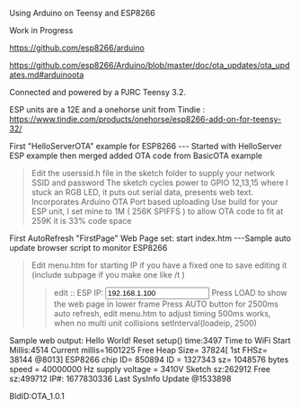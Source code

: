 Using Arduino on Teensy and ESP8266

Work in Progress

https://github.com/esp8266/arduino

https://github.com/esp8266/Arduino/blob/master/doc/ota_updates/ota_updates.md#arduinoota

Connected and powered by a PJRC Teensy 3.2.

ESP units are a 12E and a onehorse unit from Tindie : https://www.tindie.com/products/onehorse/esp8266-add-on-for-teensy-32/


First "HelloServerOTA" example for ESP8266
--- Started with HelloServer ESP example then merged added OTA code from BasicOTA example
> Edit the userssid.h file in the sketch folder to supply your network SSID and password 
> The sketch cycles power to GPIO 12,13,15  where I stuck an RGB LED, it puts out serial data, presents web text.
> Incorporates Arduino OTA Port based uploading
> Use build for your ESP unit, I set mine to 1M ( 256K SPIFFS ) to allow OTA code to fit at 259K it is 33% code space

First AutoRefresh "FirstPage" Web Page set: start index.htm
---Sample auto update browser script to monitor ESP8266
> Edit menu.htm for starting IP if you have a fixed one to save editing it (include subpage if you make one like /t )
  >> edit :: ESP IP: <input type="text" name="espip" value="192.168.1.100">
> Press LOAD to show the web page in lower frame
> Press AUTO button for 2500ms auto refresh, edit menu.htm to adjust timing 500ms works, when no multi unit collisions
  >> setInterval(loadeip, 2500) 

  
  Sample web output:
  Hello World! Reset setup() time:3497  Time to WiFi Start Millis:4514
Current millis=1601225
Free Heap Size= 37824[ 1st FHSz= 38144 @8013]
ESP8266 chip ID= 850894
 ID = 1327343
 sz= 1048576 bytes
 speed = 40000000 Hz
 supply voltage = 3410V
Sketch sz:262912
Free sz:499712
IP#: 1677830336
Last SysInfo Update @1533898

 BldID:OTA_1.0.1
